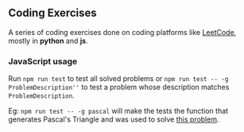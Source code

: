 ## Coding Exercises

A series of coding exercises done on coding platforms like [LeetCode](https://leetcode.com/diegopetrola/), mostly in **python** and **js**.

### JavaScript usage

Run `npm run test` to test all solved problems or `npm run test -- -g ProblemDescription''` to test a problem whose description matches `ProblemDescription`.

Eg: `npm run test -- -g pascal` will make the tests the function that generates Pascal's Triangle and was used to solve [this problem](https://leetcode.com/problems/pascals-triangle/).
